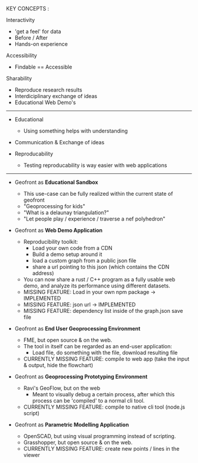 KEY CONCEPTS :

Interactivity
- 'get a feel' for data
- Before / After
- Hands-on experience

Accessibility
- Findable == Accessible

Sharability
- Reproduce research results 
- Interdiciplinary exchange of ideas 
- Educational Web Demo's

---------------------------

- Educational
  
  - Using something helps with understanding

- Communication & Exchange of ideas


- Reproducability

  - Testing reproducability is way easier with web applications

------------

- Geofront as **Educational Sandbox**
  - This use-case can be fully realized within the current state of geofront
  - "Geoprocessing for kids"
  - "What is a delaunay triangulation?" 
  - "Let people play / experience / traverse a nef polyhedron"
  
- Geofront as **Web Demo Application**
  - Reproducibility toolkit:
    - Load your own code from a CDN
    - Build a demo setup around it
    - load a custom graph from a public json file
    - share a url pointing to this json (which contains the CDN address)
  - You can now share a rust / C++ program as a fully usable web demo, and analyze its performance using different datasets.
  - MISSING FEATURE: Load in your own npm package -> IMPLEMENTED
  - MISSING FEATURE: json url -> IMPLEMENTED
  - MISSING FEATURE: dependency list inside of the graph.json save file
  
- Geofront as **End User Geoprocessing Environment**
  - FME, but open source & on the web.
  - The tool in itself can be regarded as an end-user application:
    - Load file, do something with the file, download resulting file
  - CURRENTLY MISSING FEATURE: compile to web app (take the input & output, hide the flowchart)

- Geofront as **Geoprocessing Prototyping Environment** 
  - Ravi's GeoFlow, but on the web
    - Meant to visually debug a certain process, after which this process can be 'compiled' to a normal cli tool.
  - CURRENTLY MISSING FEATURE: compile to native cli tool (node.js script)

- Geofront as **Parametric Modelling Application**
  - OpenSCAD, but using visual programming instead of scripting.
  - Grasshopper, but open source & on the web.
  - CURRENTLY MISSING FEATURE: create new points / lines in the viewer